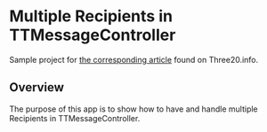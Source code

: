 Multiple Recipients in TTMessageController
==================

Sample project for [the corresponding article]()
found on Three20.info.


Overview
--------

The purpose of this app is to show how to have and handle multiple Recipients in TTMessageController.